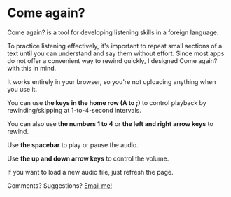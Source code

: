 Come again?
==========

Come again? is a tool for developing listening skills in a foreign language.

To practice listening effectively, it's important to repeat small sections of a text until you can understand and say them without effort. Since most apps do not offer a convenient way to rewind quickly, I designed Come again? with this in mind.

It works entirely in your browser, so you're not uploading anything when you use it.

You can use **the keys in the home row (A to ;)** to control playback by rewinding/skipping at 1-to-4-second intervals.

You can also use **the numbers 1 to 4** or **the left and right arrow keys** to rewind.

Use **the spacebar** to play or pause the audio.

Use **the up and down arrow keys** to control the volume.

If you want to load a new audio file, just refresh the page.

Comments? Suggestions? [Email me!][email]

[email]: mailto:sebpearce@gmail.com